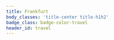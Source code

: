 ```yaml
---
title: Frankfurt
body_classes: 'title-center title-h1h2'
badge_class: badge-color-travel
header_id: travel
---
```


